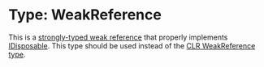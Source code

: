 # Type: WeakReference<T>

This is a [strongly-typed weak reference](Weak-reference) that properly implements [IDisposable](http://msdn.microsoft.com/en-us/library/system.idisposable.aspx). This type should be used instead of the [CLR WeakReference type](http://msdn.microsoft.com/en-us/library/system.weakreference.aspx).
